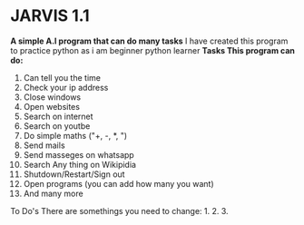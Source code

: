 # JARVIS 1.1
 **A simple A.I program that can do many tasks**
 I have created this program to practice python as i am beginner python learner
 **Tasks This program can do:**
 1. Can tell you the time
 2. Check your ip address
 3. Close windows
 4. Open websites
 5. Search on internet
 6. Search on youtbe
 7. Do simple maths ("+, -,  *, \")
 8. Send mails
 9. Send masseges on whatsapp
 10. Search Any thing on Wikipidia
 11. Shutdown/Restart/Sign out
 12. Open programs (you can add how many you want)
 13. And many more
 
 To Do's
 There are somethings you need to change:
 1. 
 2. 
 3. 